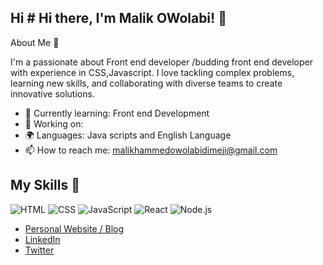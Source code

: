 ## Hi # Hi there, I'm Malik OWolabi! 👋



About Me 🚀

I'm a passionate about Front end developer /budding front end developer with experience in CSS,Javascript. I love tackling complex problems, learning new skills, and collaborating with diverse teams to create innovative solutions.

- 🌱 Currently learning: Front end Development 
- 🔭 Working on: 
- 🌍 Languages: Java scripts and English Language 
- 📫 How to reach me: malikhammedowolabidimeji@gmail.com


## My Skills 🧠

![HTML](https://img.shields.io/badge/-HTML-E34F26?style=flat-square&logo=html5&logoColor=white)
![CSS](https://img.shields.io/badge/-CSS-1572B6?style=flat-square&logo=css3&logoColor=white)
![JavaScript](https://img.shields.io/badge/-JavaScript-F7DF1E?style=flat-square&logo=javascript&logoColor=black)
![React](https://img.shields.io/badge/-React-61DAFB?style=flat-square&logo=react&logoColor=black)
![Node.js](https://img.shields.io/badge/-Node.js-339933?style=flat-square&logo=node.js&logoColor=white)



- [Personal Website / Blog](https://sites.google.com/view/mowolabi?usp=sharing)
- [LinkedIn](https://www.linkedin.com/in/malik-owolabi-4b0509381/)
- [Twitter](https://x.com/marlick_013?s=21)



